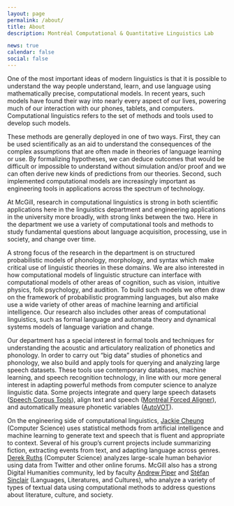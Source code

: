 ```yaml
---
layout: page
permalink: /about/
title: About
description: Montréal Computational & Quantitative Linguistics Lab

news: true
calendar: false
social: false
---
```


One of the most important ideas of modern linguistics is that it is possible to understand the way people understand, learn, and use language using mathematically precise, computational models. In recent years, such models have found their way into nearly every aspect of our lives, powering much of our interaction with our phones, tablets, and computers. Computational linguistics refers to the set of methods and tools used to develop such models.

These methods are generally deployed in one of two ways. First, they can be used scientifically as an aid to understand the consequences of the complex assumptions that are often made in theories of language learning or use. By formalizing hypotheses, we can deduce outcomes that would be difficult or impossible to understand without simulation and/or proof and we can often derive new kinds of predictions from our theories. Second, such implemented computational models are increasingly important as engineering tools in applications across the spectrum of technology.

At McGill, research in computational linguistics is strong in both scientific applications here in the linguistics department and engineering applications in the university more broadly, with strong links between the two. Here in the department we use a variety of computational tools and methods to study fundamental questions about language acquisition, processing, use in society, and change over time.

A strong focus of the research in the department is on structured probabilistic models of phonology, morphology, and syntax which make critical use of linguistic theories in these domains. We are also interested in how computational models of linguistic structure can interface with computational models of other areas of cognition, such as vision, intuitive physics, folk psychology, and audition. To build such models we often draw on the framework of probabilistic programming languages, but also make use a wide variety of other areas of machine learning and artificial intelligence. Our research also includes other areas of computational linguistics, such as formal language and automata theory and dynamical systems models of language variation and change.

Our department has a special interest in formal tools and techniques for understanding the acoustic and articulatory realization of phonetics and phonology. In order to carry out “big data” studies of phonetics and phonology, we also build and apply tools for querying and analyzing large speech datasets. These tools use contemporary databases, machine learning, and speech recognition technology, in line with our more general interest in adapting powerful methods from computer science to analyze linguistic data. Some projects integrate and query large speech datasets ([Speech Corpus Tools](https://github.com/MontrealCorpusTools/speechcorpustools)), align text and speech ([Montréal Forced Aligner](https://github.com/MontrealCorpusTools/Montreal-Forced-Aligner)), and automatically measure phonetic variables ([AutoVOT](https://github.com/mlml/autovot)).

On the engineering side of computational linguistics, [Jackie Cheung](https://www.cs.mcgill.ca/~jcheung/) (Computer Science) uses statistical methods from artificial intelligence and machine learning to generate text and speech that is fluent and appropriate to context. Several of his group’s current projects include summarizing fiction, extracting events from text, and adapting language across genres. [Derek Ruths](http://www.derekruths.com) (Computer Science) analyzes large-scale human behavior using data from Twitter and other online forums. McGill also has a strong Digital Humanities community, led by faculty [Andrew Piper](http://piperlab.mcgill.ca) and [Stéfan Sinclair](http://stefansinclair.name) (Languages, Literatures, and Cultures), who analyze a variety of types of textual data using computational methods to address questions about literature, culture, and society.
